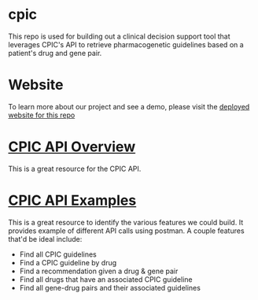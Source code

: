 # cpic
This repo is used for building out a clinical decision support tool that leverages CPIC's API to retrieve pharmacogenetic guidelines based on a patient's drug and gene pair. 

# Website
To learn more about our project and see a demo, please visit the [deployed website for this repo](https://ufbfung.github.io/cpic/)

# [CPIC API Overview](https://github.com/cpicpgx/cpic-data/wiki)
This is a great resource for the CPIC API. 

# [CPIC API Examples](https://documenter.getpostman.com/view/1446428/Szt78VUJ?version=latest)
This is a great resource to identify the various features we could build. It provides example of different API calls using postman. A couple features that'd be ideal include:
- Find all CPIC guidelines
- Find a CPIC guideline by drug
- Find a recommendation given a drug & gene pair
- Find all drugs that have an associated CPIC guideline
- Find all gene-drug pairs and their associated guidelines

